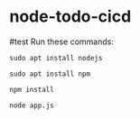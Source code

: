 # node-todo-cicd
#test
Run these commands:


`sudo apt install nodejs`


`sudo apt install npm`


`npm install`

`node app.js`

